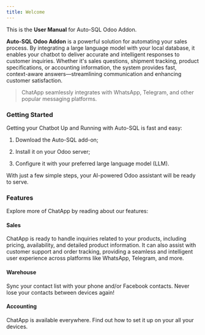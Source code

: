 ```yaml
---
title: Welcome
---
```


This is the **User Manual** for Auto-SQL Odoo Addon.

**Auto-SQL Odoo Addon** is a powerful solution for automating your sales process. By integrating a large language model with your local database, it enables your chatbot to deliver accurate and intelligent responses to customer inquiries. Whether it's sales questions, shipment tracking, product specifications, or accounting information, the system provides fast, context-aware answers—streamlining communication and enhancing customer satisfaction.

> ChatApp seamlessly integrates with WhatsApp, Telegram, and other popular messaging platforms.

### Getting Started

Getting your Chatbot Up and Running with Auto-SQL is fast and easy:

1. Download the Auto-SQL add-on;

2. Install it on your Odoo server;

3. Configure it with your preferred large language model (LLM).

With just a few simple steps, your AI-powered Odoo assistant will be ready to serve.

### Features

Explore more of ChatApp by reading about our features:

#### Sales

ChatApp is ready to handle inquiries related to your products, including pricing, availability, and detailed product information. It can also assist with customer support and order tracking, providing a seamless and intelligent user experience across platforms like WhatsApp, Telegram, and more.

#### Warehouse

Sync your contact list with your phone and/or Facebook contacts. Never lose your contacts between devices again!

#### Accounting

ChatApp is available everywhere. Find out how to set it up on your all your devices.
